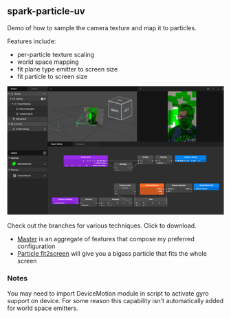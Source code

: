 ## spark-particle-uv

Demo of how to sample the camera texture and map it to particles.

Features include:
- per-particle texture scaling
- world space mapping
- fit plane type emitter to screen size
- fit particle to screen size

![screenshot](./screenshot.png)

Check out the branches for various techniques. Click to download.

- [Master](https://github.com/positlabs/spark-particle-uv/archive/master.zip) is an aggregate of features that compose my preferred configuration
- [Particle fit2screen](https://github.com/positlabs/spark-particle-uv/archive/particle-fit2screen.zip) will give you a bigass particle that fits the whole screen

### Notes

You may need to import DeviceMotion module in script to activate gyro support on device. For some reason this capability isn't automatically added for world space emitters.
